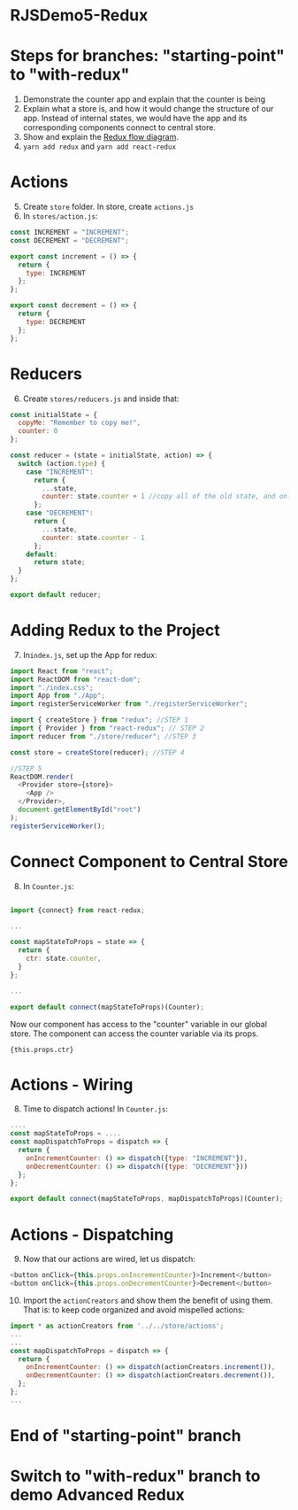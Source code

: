 # RJSDemo5-Redux

# Steps for branches: "starting-point" to "with-redux"

1. Demonstrate the counter app and explain that the counter is being
2. Explain what a store is, and how it would change the structure of our app. Instead of internal states, we would have the app and its corresponding components connect to central store.
3. Show and explain the [Redux flow diagram](https://warehouse.joincoded.com/workshop/redux/intro-to-redux/the-redux-flow/).
4. `yarn add redux` and `yarn add react-redux`

# Actions

5. Create `store` folder. In store, create `actions.js`
6. In `stores/action.js`:

```javascript
const INCREMENT = "INCREMENT";
const DECREMENT = "DECREMENT";

export const increment = () => {
  return {
    type: INCREMENT
  };
};

export const decrement = () => {
  return {
    type: DECREMENT
  };
};
```

# Reducers

6. Create `stores/reducers.js` and inside that:

```javascript
const initialState = {
  copyMe: "Remember to copy me!",
  counter: 0
};

const reducer = (state = initialState, action) => {
  switch (action.type) {
    case "INCREMENT":
      return {
        ...state,
        counter: state.counter + 1 //copy all of the old state, and only manipulate the part we want to manipulate.
      };
    case "DECREMENT":
      return {
        ...state,
        counter: state.counter - 1
      };
    default:
      return state;
  }
};

export default reducer;
```

# Adding Redux to the Project

7. In`index.js`, set up the App for redux:

```javascript
import React from "react";
import ReactDOM from "react-dom";
import "./index.css";
import App from "./App";
import registerServiceWorker from "./registerServiceWorker";

import { createStore } from "redux"; //STEP 1
import { Provider } from "react-redux"; // STEP 2
import reducer from "./store/reducer"; //STEP 3

const store = createStore(reducer); //STEP 4

//STEP 5
ReactDOM.render(
  <Provider store={store}>
    <App />
  </Provider>,
  document.getElementById("root")
);
registerServiceWorker();
```

# Connect Component to Central Store

8. In `Counter.js`:

```javascript

import {connect} from react-redux;

...

const mapStateToProps = state => {
  return {
    ctr: state.counter,
  }
};

...

export default connect(mapStateToProps)(Counter);
```

Now our component has access to the "counter" variable in our global store. The component can access the counter variable via its props.

`{this.props.ctr}`

# Actions - Wiring

8.  Time to dispatch actions! In `Counter.js`:

```javascript
....
const mapStateToProps = ....
const mapDispatchToProps = dispatch => {
  return {
    onIncrementCounter: () => dispatch({type: "INCREMENT"}),
    onDecrementCounter: () => dispatch({type: "DECREMENT"}))
  };
};

export default connect(mapStateToProps, mapDispatchToProps)(Counter);

```

# Actions - Dispatching

9. Now that our actions are wired, let us dispatch:

```javascript
<button onClick={this.props.onIncrementCounter}>Increment</button>
<button onClick={this.props.onDecrementCounter}>Decrement</button>
```

10. Import the `actionCreators` and show them the benefit of using them. That is: to keep code organized and avoid mispelled actions:

```javascript
import * as actionCreators from '../../store/actions';
...
...
const mapDispatchToProps = dispatch => {
  return {
    onIncrementCounter: () => dispatch(actionCreators.increment()),
    onDecrementCounter: () => dispatch(actionCreators.decrement()),
  };
};
...
```
# End of "starting-point" branch

# Switch to "with-redux" branch to demo Advanced Redux
